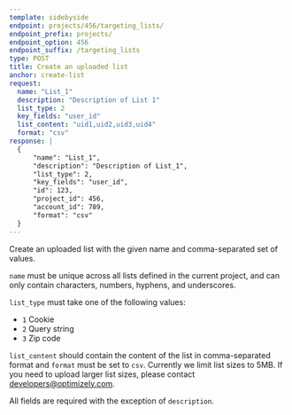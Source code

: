 ```yaml
---
template: sidebyside
endpoint: projects/456/targeting_lists/
endpoint_prefix: projects/
endpoint_option: 456
endpoint_suffix: /targeting_lists
type: POST
title: Create an uploaded list
anchor: create-list
request:
  name: "List_1"
  description: "Description of List 1"
  list_type: 2
  key_fields: "user_id"
  list_content: "uid1,uid2,uid3,uid4"
  format: "csv"
response: |
  {
      "name": "List_1",
      "description": "Description of List_1",
      "list_type": 2,
      "key_fields": "user_id",
      "id": 123,
      "project_id": 456,
      "account_id": 789,
      "format": "csv"
  }
---
```


Create an uploaded list with the given name and comma-separated set of values.

`name` must be unique across all lists defined in the current project, and can only contain characters, numbers, hyphens, and underscores.

`list_type` must take one of the following values:

- `1` Cookie
- `2` Query string
- `3` Zip code

`list_content` should contain the content of the list in comma-separated format and `format` must be set to `csv`. Currently we limit list sizes to 5MB. If you need to upload larger list sizes, please contact [developers@optimizely.com](mailto:developers@optimizely.com).

All fields are required with the exception of `description`.
